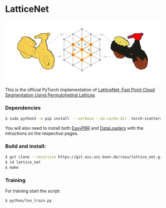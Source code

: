 # LatticeNet 

<p align="middle">
  <img src="imgs/teaser.png" width="550" />
</p>

This is the official PyTorch implementation of [LatticeNet: Fast Point Cloud Segmentation Using Permutohedral Lattices](https://arxiv.org/abs/1912.05905)

### Dependencies 
```sh
$ sudo python3 -m pip install  --verbose --no-cache-dir  torch-scatter==1.4.0 
```
You will also need to install both [EasyPBR] and [DataLoaders] with the intructions on the respective pages.


### Build and install: 
```sh
$ git clone --recursive https://git.ais.uni-bonn.de/rosu/lattice_net.git
$ cd lattice_net
$ make
```

### Training 
For training start the script: 
```sh
$ python/lnn_train.py 
```

   [EasyPBR]: <https://github.com/RaduAlexandru/easy_pbr>
   [DataLoaders]: <https://github.com/RaduAlexandru/data_loaders>







